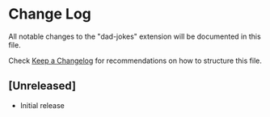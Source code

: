 # Change Log

All notable changes to the "dad-jokes" extension will be documented in this file.

Check [Keep a Changelog](http://keepachangelog.com/) for recommendations on how to structure this file.

## [Unreleased]

- Initial release